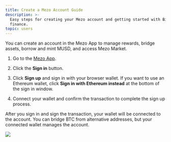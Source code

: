 ```yaml
---
title: Create a Mezo Account Guide
description: >-
  Easy steps for creating your Mezo account and getting started with Bitcoin
  finance.
topic: users
---
```


You can create an account in the Mezo App to manage rewards, bridge assets, borrow and mint MUSD, and access Mezo Market.

1. Go to the [Mezo App](https://mezo.org/overview).

1. Click the **Sign in** button.

1. Click **Sign up** and sign in with your browser wallet. If you want to use an Ethereum wallet, click **Sign in with Ethereum instead** at the bottom of the sign in window.

1. Connect your wallet and confirm the transaction to complete the sign up process.

After you sign in and sign the transaction, your wallet will be connected to the account. You can bridge BTC from alternative addresses, but your connected wallet manages the account.

![](/docs/images/portal/signin.avif)
